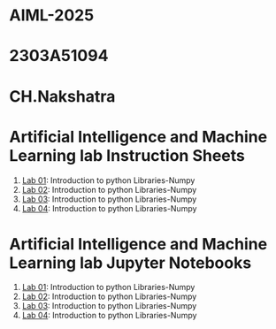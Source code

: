 # AIML-2025
# 2303A51094
# CH.Nakshatra 
# Artificial Intelligence and Machine Learning lab Instruction Sheets
1. [Lab 01](https://github.com/2303A51094/AIML-2025/blob/main/AIML_A1.pdf): Introduction to python Libraries-Numpy
1. [Lab 02](https://github.com/2303A51094/AIML-2025/blob/main/AIML_A2.pdf): Introduction to python Libraries-Numpy
1. [Lab 03](https://github.com/2303A51094/AIML-2025/blob/main/AIML_A3.pdf): Introduction to python Libraries-Numpy
1. [Lab 04](https://github.com/2303A51094/AIML-2025/blob/main/AIML_A4.pdf): Introduction to python Libraries-Numpy

# Artificial Intelligence and Machine Learning lab Jupyter Notebooks
1. [Lab 01](): Introduction to python Libraries-Numpy
1. [Lab 02](): Introduction to python Libraries-Numpy
1. [Lab 03](): Introduction to python Libraries-Numpy
1. [Lab 04](): Introduction to python Libraries-Numpy
